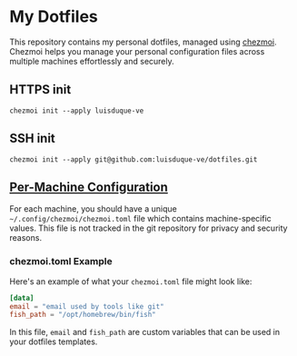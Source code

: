 # My Dotfiles

This repository contains my personal dotfiles, managed using [chezmoi](https://www.chezmoi.io/). Chezmoi helps you manage your personal configuration files across multiple machines effortlessly and securely.

## HTTPS init
```
chezmoi init --apply luisduque-ve
```

## SSH init
```
chezmoi init --apply git@github.com:luisduque-ve/dotfiles.git
```
## [Per-Machine Configuration](https://www.chezmoi.io/user-guide/manage-machine-to-machine-differences/#use-templates)

For each machine, you should have a unique `~/.config/chezmoi/chezmoi.toml` file which contains machine-specific values. This file is not tracked in the git repository for privacy and security reasons.

### chezmoi.toml Example

Here's an example of what your `chezmoi.toml` file might look like:

```toml
[data]
email = "email used by tools like git"
fish_path = "/opt/homebrew/bin/fish"
```

In this file, `email` and `fish_path` are custom variables that can be used in your dotfiles templates.

